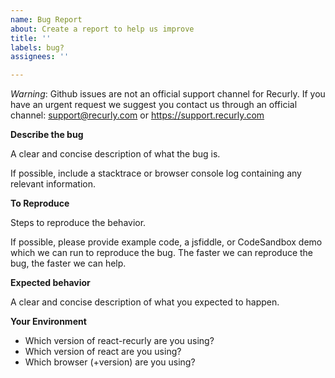 ```yaml
---
name: Bug Report
about: Create a report to help us improve
title: ''
labels: bug?
assignees: ''

---
```


_Warning_: Github issues are not an official support channel for Recurly. If you have an urgent request we suggest you contact us through an official channel: support@recurly.com or https://support.recurly.com

**Describe the bug**

A clear and concise description of what the bug is.

If possible, include a stacktrace or browser console log containing any relevant information.

**To Reproduce**

Steps to reproduce the behavior.

If possible, please provide example code, a jsfiddle, or CodeSandbox demo which we can run to reproduce the bug.
The faster we can reproduce the bug, the faster we can help.

**Expected behavior**

A clear and concise description of what you expected to happen.

**Your Environment**

- Which version of react-recurly are you using?
- Which version of react are you using?
- Which browser (+version) are you using?
